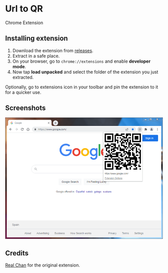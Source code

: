 # Url to QR
Chrome Extension

## Installing extension
1. Download the extension from [releases](https://github.com/sergiorafez/urltoqr/releases).
2. Extract in a safe place.
3. On your browser, go to `chrome://extensions` and enable **developer mode**.
4. Now tap **load unpacked** and select the folder of the extension you just extracted.

Optionally, go to extensions icon in your toolbar and pin the extension to it for a quicker use.

## Screenshots
![Url To QR running in Chromium](capture2.png)

## Credits
[Real Chan](realchantestmail@gmail.com) for the original extension.
